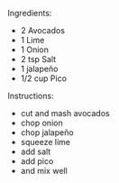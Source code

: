 Ingredients:
- 2 Avocados
- 1 Lime
- 1 Onion
- 2 tsp Salt
- 1 jalapeño
- 1/2 cup Pico

Instructions:
- cut and mash avocados
- chop onion
- chop jalapeño 
- squeeze lime
- add salt
- add pico
- and mix well


